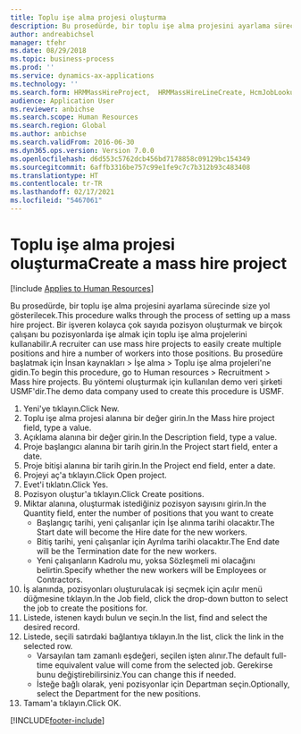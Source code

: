 ```yaml
---
title: Toplu işe alma projesi oluşturma
description: Bu prosedürde, bir toplu işe alma projesini ayarlama sürecinde size yol gösterilecek.
author: andreabichsel
manager: tfehr
ms.date: 08/29/2018
ms.topic: business-process
ms.prod: ''
ms.service: dynamics-ax-applications
ms.technology: ''
ms.search.form: HRMMassHireProject,  HRMMassHireLineCreate, HcmJobLookup, HcmPersonnelManagementWorkspace
audience: Application User
ms.reviewer: anbichse
ms.search.scope: Human Resources
ms.search.region: Global
ms.author: anbichse
ms.search.validFrom: 2016-06-30
ms.dyn365.ops.version: Version 7.0.0
ms.openlocfilehash: d6d553c5762dcb456bd7178858c09129bc154349
ms.sourcegitcommit: 6affb3316be757c99e1fe9c7c7b312b93c483408
ms.translationtype: HT
ms.contentlocale: tr-TR
ms.lasthandoff: 02/17/2021
ms.locfileid: "5467061"
---
```

# <a name="create-a-mass-hire-project"></a><span data-ttu-id="597f0-103">Toplu işe alma projesi oluşturma</span><span class="sxs-lookup"><span data-stu-id="597f0-103">Create a mass hire project</span></span>

[!include [Applies to Human Resources](../includes/applies-to-hr.md)]



<span data-ttu-id="597f0-104">Bu prosedürde, bir toplu işe alma projesini ayarlama sürecinde size yol gösterilecek.</span><span class="sxs-lookup"><span data-stu-id="597f0-104">This procedure walks through the process of setting up a mass hire project.</span></span> <span data-ttu-id="597f0-105">Bir işveren kolayca çok sayıda pozisyon oluşturmak ve birçok çalışanı bu pozisyonlarda işe almak için toplu işe alma projelerini kullanabilir.</span><span class="sxs-lookup"><span data-stu-id="597f0-105">A recruiter can use mass hire projects to easily create multiple positions and hire a number of workers into those positions.</span></span> <span data-ttu-id="597f0-106">Bu prosedüre başlatmak için İnsan kaynakları > İşe alma > Toplu işe alma projeleri'ne gidin.</span><span class="sxs-lookup"><span data-stu-id="597f0-106">To begin this procedure, go to Human resources > Recruitment > Mass hire projects.</span></span> <span data-ttu-id="597f0-107">Bu yöntemi oluşturmak için kullanılan demo veri şirketi USMF'dir.</span><span class="sxs-lookup"><span data-stu-id="597f0-107">The demo data company used to create this procedure is USMF.</span></span>

1. <span data-ttu-id="597f0-108">Yeni'ye tıklayın.</span><span class="sxs-lookup"><span data-stu-id="597f0-108">Click New.</span></span>
2. <span data-ttu-id="597f0-109">Toplu işe alma projesi alanına bir değer girin.</span><span class="sxs-lookup"><span data-stu-id="597f0-109">In the Mass hire project field, type a value.</span></span>
3. <span data-ttu-id="597f0-110">Açıklama alanına bir değer girin.</span><span class="sxs-lookup"><span data-stu-id="597f0-110">In the Description field, type a value.</span></span>
4. <span data-ttu-id="597f0-111">Proje başlangıcı alanına bir tarih girin.</span><span class="sxs-lookup"><span data-stu-id="597f0-111">In the Project start field, enter a date.</span></span>
5. <span data-ttu-id="597f0-112">Proje bitişi alanına bir tarih girin.</span><span class="sxs-lookup"><span data-stu-id="597f0-112">In the Project end field, enter a date.</span></span>
6. <span data-ttu-id="597f0-113">Projeyi aç'a tıklayın.</span><span class="sxs-lookup"><span data-stu-id="597f0-113">Click Open project.</span></span>
7. <span data-ttu-id="597f0-114">Evet'i tıklatın.</span><span class="sxs-lookup"><span data-stu-id="597f0-114">Click Yes.</span></span>
8. <span data-ttu-id="597f0-115">Pozisyon oluştur'a tıklayın.</span><span class="sxs-lookup"><span data-stu-id="597f0-115">Click Create positions.</span></span>
9. <span data-ttu-id="597f0-116">Miktar alanına, oluşturmak istediğiniz pozisyon sayısını girin.</span><span class="sxs-lookup"><span data-stu-id="597f0-116">In the Quantity field, enter the number of positions that you want to create</span></span>
    * <span data-ttu-id="597f0-117">Başlangıç tarihi, yeni çalışanlar için İşe alınma tarihi olacaktır.</span><span class="sxs-lookup"><span data-stu-id="597f0-117">The Start date will become the Hire date for the new workers.</span></span>  
    * <span data-ttu-id="597f0-118">Bitiş tarihi, yeni çalışanlar için Ayrılma tarihi olacaktır.</span><span class="sxs-lookup"><span data-stu-id="597f0-118">The End date will be the Termination date for the new workers.</span></span>  
    * <span data-ttu-id="597f0-119">Yeni çalışanların Kadrolu mu, yoksa Sözleşmeli mi olacağını belirtin.</span><span class="sxs-lookup"><span data-stu-id="597f0-119">Specify whether the new workers will be Employees or Contractors.</span></span>  
10. <span data-ttu-id="597f0-120">İş alanında, pozisyonları oluşturulacak işi seçmek için açılır menü düğmesine tıklayın.</span><span class="sxs-lookup"><span data-stu-id="597f0-120">In the Job field, click the drop-down button to select the job to create the positions for.</span></span>
11. <span data-ttu-id="597f0-121">Listede, istenen kaydı bulun ve seçin.</span><span class="sxs-lookup"><span data-stu-id="597f0-121">In the list, find and select the desired record.</span></span>
12. <span data-ttu-id="597f0-122">Listede, seçili satırdaki bağlantıya tıklayın.</span><span class="sxs-lookup"><span data-stu-id="597f0-122">In the list, click the link in the selected row.</span></span>
    * <span data-ttu-id="597f0-123">Varsayılan tam zamanlı eşdeğeri, seçilen işten alınır.</span><span class="sxs-lookup"><span data-stu-id="597f0-123">The default full-time equivalent value will come from the selected job.</span></span> <span data-ttu-id="597f0-124">Gerekirse bunu değiştirebilirsiniz.</span><span class="sxs-lookup"><span data-stu-id="597f0-124">You can change this if needed.</span></span>  
    * <span data-ttu-id="597f0-125">İsteğe bağlı olarak, yeni pozisyonlar için Departman seçin.</span><span class="sxs-lookup"><span data-stu-id="597f0-125">Optionally, select the Department for the new positions.</span></span>  
13. <span data-ttu-id="597f0-126">Tamam'a tıklayın.</span><span class="sxs-lookup"><span data-stu-id="597f0-126">Click OK.</span></span>



[!INCLUDE[footer-include](../includes/footer-banner.md)]